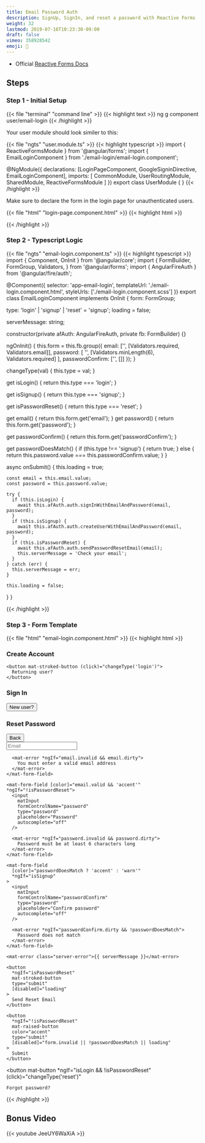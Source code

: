 ```yaml
---
title: Email Password Auth
description: SignUp, SignIn, and reset a password with Reactive Forms
weight: 32
lastmod: 2019-07-16T10:23:30-09:00
draft: false
vimeo: 358928542
emoji: 📧
---
```


- Official [Reactive Forms Docs](https://angular.io/api/forms/ReactiveFormsModule)



## Steps

### Step 1 - Initial Setup

{{< file "terminal" "command line" >}}
{{< highlight text >}}
ng g component user/email-login
{{< /highlight >}}

Your user module should look similer to this:

{{< file "ngts" "user.module.ts" >}}
{{< highlight typescript >}}
import { ReactiveFormsModule } from '@angular/forms';
import { EmailLoginComponent } from './email-login/email-login.component';

@NgModule({
  declarations: [LoginPageComponent, GoogleSigninDirective, EmailLoginComponent],
  imports: [
    CommonModule,
    UserRoutingModule,
    SharedModule,
    ReactiveFormsModule
  ]
})
export class UserModule { }
{{< /highlight >}}

Make sure to declare the form in the login page for unauthenticated users.

{{< file "html" "login-page.component.html" >}}
{{< highlight html >}}
<div *ngIf="!(afAuth.authState | async)">
  <!-- omitted -->

  <app-email-login></app-email-login>
</div>
{{< /highlight >}}

### Step 2 - Typescript Logic

{{< file "ngts" "email-login.component.ts" >}}
{{< highlight typescript >}}
import { Component, OnInit } from '@angular/core';
import {
  FormBuilder,
  FormGroup,
  Validators,
} from '@angular/forms';
import { AngularFireAuth } from '@angular/fire/auth';

@Component({
  selector: 'app-email-login',
  templateUrl: './email-login.component.html',
  styleUrls: ['./email-login.component.scss']
})
export class EmailLoginComponent implements OnInit {
  form: FormGroup;

  type: 'login' | 'signup' | 'reset' = 'signup';
  loading = false;

  serverMessage: string;

  constructor(private afAuth: AngularFireAuth, private fb: FormBuilder) {}

  ngOnInit() {
    this.form = this.fb.group({
      email: ['', [Validators.required, Validators.email]],
      password: [
        '',
        [Validators.minLength(6), Validators.required]
      ],
      passwordConfirm: ['', []]
    });
  }

  changeType(val) {
    this.type = val;
  }

  get isLogin() {
    return this.type === 'login';
  }

  get isSignup() {
    return this.type === 'signup';
  }

  get isPasswordReset() {
    return this.type === 'reset';
  }

  get email() {
    return this.form.get('email');
  }
  get password() {
    return this.form.get('password');
  }

  get passwordConfirm() {
    return this.form.get('passwordConfirm');
  }

  get passwordDoesMatch() {
    if (this.type !== 'signup') {
      return true;
    } else {
      return this.password.value === this.passwordConfirm.value;
    }
  }

  async onSubmit() {
    this.loading = true;

    const email = this.email.value;
    const password = this.password.value;

    try {
      if (this.isLogin) {
        await this.afAuth.auth.signInWithEmailAndPassword(email, password);
      }
      if (this.isSignup) {
        await this.afAuth.auth.createUserWithEmailAndPassword(email, password);
      }
      if (this.isPasswordReset) {
        await this.afAuth.auth.sendPasswordResetEmail(email);
        this.serverMessage = 'Check your email';
      }
    } catch (err) {
      this.serverMessage = err;
    }

    this.loading = false;
  }
}

{{< /highlight >}}

### Step 3 - Form Template

{{< file "html" "email-login.component.html" >}}
{{< highlight html >}}
<mat-card>
  <div *ngIf="isSignup">
    <h3>Create Account</h3>

    <button mat-stroked-button (click)="changeType('login')">
      Returning user?
    </button>
  </div>

  <div *ngIf="isLogin">
    <h3>Sign In</h3>
    <button size="small" mat-stroked-button (click)="changeType('signup')">
      New user?
    </button>
  </div>

  <div *ngIf="isPasswordReset">
    <h3>Reset Password</h3>
    <button size="small" mat-button (click)="changeType('login')">Back</button>
  </div>

  <form [formGroup]="form" (ngSubmit)="onSubmit()">
    <mat-form-field [color]="email.valid && 'accent'">
      <input
        matInput
        formControlName="email"
        type="email"
        placeholder="Email"
        autocomplete="off"
      />

      <mat-error *ngIf="email.invalid && email.dirty">
        You must enter a valid email address
      </mat-error>
    </mat-form-field>

    <mat-form-field [color]="email.valid && 'accent'" *ngIf="!isPasswordReset">
      <input
        matInput
        formControlName="password"
        type="password"
        placeholder="Password"
        autocomplete="off"
      />

      <mat-error *ngIf="password.invalid && password.dirty">
        Password must be at least 6 characters long
      </mat-error>
    </mat-form-field>

    <mat-form-field
      [color]="passwordDoesMatch ? 'accent' : 'warn'"
      *ngIf="isSignup"
    >
      <input
        matInput
        formControlName="passwordConfirm"
        type="password"
        placeholder="Confirm password"
        autocomplete="off"
      />

      <mat-error *ngIf="passwordConfirm.dirty && !passwordDoesMatch">
        Password does not match
      </mat-error>
    </mat-form-field>

    <mat-error class="server-error">{{ serverMessage }}</mat-error>

    <button
      *ngIf="isPasswordReset"
      mat-stroked-button
      type="submit"
      [disabled]="loading"
    >
      Send Reset Email
    </button>

    <button
      *ngIf="!isPasswordReset"
      mat-raised-button
      color="accent"
      type="submit"
      [disabled]="form.invalid || !passwordDoesMatch || loading"
    >
      Submit
    </button>
  </form>

  <button
    mat-button
    *ngIf="isLogin && !isPasswordReset"
    (click)="changeType('reset')"
  >
    Forgot password?
  </button>
</mat-card>
{{< /highlight >}}


## Bonus Video


<div class="vid-center">
{{< youtube JeeUY6WaXiA >}}
</div>